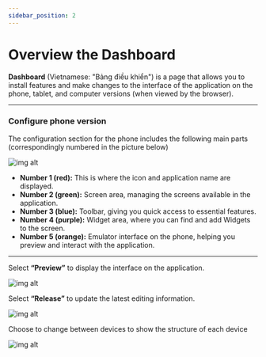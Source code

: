 ```yaml
---
sidebar_position: 2
---
```


# Overview the Dashboard

**Dashboard** (Vietnamese: "Bảng điều khiển") is a page that allows you to install features and make changes to the interface of the application on the phone, tablet, and computer versions (when viewed by the browser).

---

### Configure phone version

The configuration section for the phone includes the following main parts (correspondingly numbered in the picture below)

![img alt](/img/create-app/dashboard/200514-lam-quen-voi-dashboard-01.jpeg)

- **Number 1 (red):** This is where the icon and application name are displayed.
- **Number 2 (green):** Screen area, managing the screens available in the application.
- **Number 3 (blue):** Toolbar, giving you quick access to essential features.
- **Number 4 (purple):** Widget area, where you can find and add Widgets to the screen.
- **Number 5 (orange):** Emulator interface on the phone, helping you preview and interact with the application.

---

Select **“Preview”** to display the interface on the application.


![img alt](/img/create-app/dashboard/200514-lam-quen-voi-dashboard-10.jpg)

Select **“Release”** to update the latest editing information.

![img alt](/img/create-app/dashboard/200514-lam-quen-voi-dashboard-11.jpg)

Choose to change between devices to show the structure of each device

![img alt](/img/create-app/dashboard/200514-lam-quen-voi-dashboard-12.jpg)


